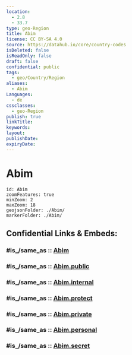 ```yaml
---
location:
  - 2.8
  - 33.7
type: geo-Region
title: Abim
license: CC BY-SA 4.0
source: https://datahub.io/core/country-codes
isDeleted: false
isReadOnly: false
draft: false
confidential: public
tags:
  - geo/Country/Region
aliases:
  - Abim
Languages:
  - de
cssclasses:
  - geo-Region
publish: true
linkTitle:
keywords:
layout:
publishDate:
expiryDate:
---
```


# Abim

```leaflet
id: Abim
zoomFeatures: true 
minZoom: 2 
maxZoom: 18
geojsonFolder: ./Abim/
markerFolder: ./Abim/
```


## Confidential Links & Embeds: 

### #is_/same_as :: [Abim](/_Standards/Earth/Continent/Africa/Africa~Central/Uganda/regions~Uganda/Uganda~North/Abim.md) 

### #is_/same_as :: [Abim.public](/_public/Earth/Continent/Africa/Africa~Central/Uganda/regions~Uganda/Uganda~North/Abim.public.md) 

### #is_/same_as :: [Abim.internal](/_internal/Earth/Continent/Africa/Africa~Central/Uganda/regions~Uganda/Uganda~North/Abim.internal.md) 

### #is_/same_as :: [Abim.protect](/_protect/Earth/Continent/Africa/Africa~Central/Uganda/regions~Uganda/Uganda~North/Abim.protect.md) 

### #is_/same_as :: [Abim.private](/_private/Earth/Continent/Africa/Africa~Central/Uganda/regions~Uganda/Uganda~North/Abim.private.md) 

### #is_/same_as :: [Abim.personal](/_personal/Earth/Continent/Africa/Africa~Central/Uganda/regions~Uganda/Uganda~North/Abim.personal.md) 

### #is_/same_as :: [Abim.secret](/_secret/Earth/Continent/Africa/Africa~Central/Uganda/regions~Uganda/Uganda~North/Abim.secret.md)

